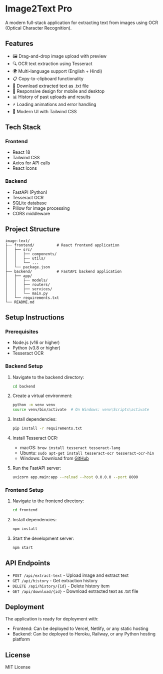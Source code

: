 # Image2Text Pro

A modern full-stack application for extracting text from images using OCR (Optical Character Recognition).

## Features

- 🖼️ Drag-and-drop image upload with preview
- 🔍 OCR text extraction using Tesseract
- 🌍 Multi-language support (English + Hindi)
- 📋 Copy-to-clipboard functionality
- 📄 Download extracted text as .txt file
- 📱 Responsive design for mobile and desktop
- 📊 History of past uploads and results
- ⚡ Loading animations and error handling
- 🎨 Modern UI with Tailwind CSS

## Tech Stack

### Frontend
- React 18
- Tailwind CSS
- Axios for API calls
- React Icons

### Backend
- FastAPI (Python)
- Tesseract OCR
- SQLite database
- Pillow for image processing
- CORS middleware

## Project Structure

```
image-text/
├── frontend/          # React frontend application
│   ├── src/
│   │   ├── components/
│   │   ├── utils/
│   │   └── ...
│   └── package.json
├── backend/           # FastAPI backend application
│   ├── app/
│   │   ├── models/
│   │   ├── routers/
│   │   ├── services/
│   │   └── main.py
│   └── requirements.txt
└── README.md
```

## Setup Instructions

### Prerequisites
- Node.js (v16 or higher)
- Python (v3.8 or higher)
- Tesseract OCR

### Backend Setup

1. Navigate to the backend directory:
   ```bash
   cd backend
   ```

2. Create a virtual environment:
   ```bash
   python -m venv venv
   source venv/bin/activate  # On Windows: venv\Scripts\activate
   ```

3. Install dependencies:
   ```bash
   pip install -r requirements.txt
   ```

4. Install Tesseract OCR:
   - macOS: `brew install tesseract tesseract-lang`
   - Ubuntu: `sudo apt-get install tesseract-ocr tesseract-ocr-hin`
   - Windows: Download from [GitHub](https://github.com/UB-Mannheim/tesseract/wiki)

5. Run the FastAPI server:
   ```bash
   uvicorn app.main:app --reload --host 0.0.0.0 --port 8000
   ```

### Frontend Setup

1. Navigate to the frontend directory:
   ```bash
   cd frontend
   ```

2. Install dependencies:
   ```bash
   npm install
   ```

3. Start the development server:
   ```bash
   npm start
   ```

## API Endpoints

- `POST /api/extract-text` - Upload image and extract text
- `GET /api/history` - Get extraction history
- `DELETE /api/history/{id}` - Delete history item
- `GET /api/download/{id}` - Download extracted text as .txt file

## Deployment

The application is ready for deployment with:
- Frontend: Can be deployed to Vercel, Netlify, or any static hosting
- Backend: Can be deployed to Heroku, Railway, or any Python hosting platform

## License

MIT License

